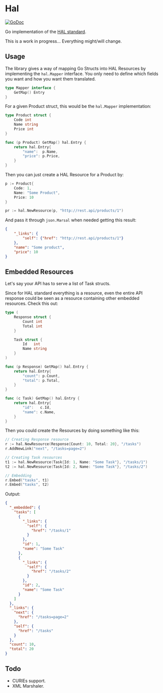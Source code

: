 Hal
===

[![GoDoc](https://godoc.org/github.com/nvellon/hal?status.svg)](https://godoc.org/github.com/nvellon/hal)

Go implementation of the [HAL standard](http://stateless.co/hal_specification.html).

This is a work in progress... Everything might/will change.

Usage
-----

The library gives a way of mapping Go Structs into HAL Resources by implementing the `hal.Mapper` interface. You only need to define which fields you want and how you want them translated.

```go
type Mapper interface {
	GetMap() Entry
}
```

For a given Product struct, this would be the `hal.Mapper` implementation:

```go
type Product struct {
	Code int
	Name string
	Price int
}

func (p Product) GetMap() hal.Entry {
	return hal.Entry{
		"name":  p.Name,
		"price": p.Price,
	}
}
```

Then you can just create a HAL Resource for a Product by:

```go
p := Product{
	Code: 1,
	Name: "Some Product",
	Price: 10
}

pr := hal.NewResource(p, "http://rest.api/products/1")
```

And pass it through `json.Marsal` when needed getting this result:

```json
{
	"_links": {
		"self": {"href": "http://rest.api/products/1"}
	},
	"name": "Some product",
	"price": 10
}
```

Embedded Resources
------------------

Let's say your API has to serve a list of Task structs.

Since for HAL standard everything is a resource, even the entire API response could be seen as a resource containing other embedded resources. Check this out:

```go
type (
	Response struct {
		Count int
		Total int
	}

	Task struct {
		Id   int
		Name string
	}
)

func (p Response) GetMap() hal.Entry {
	return hal.Entry{
		"count": p.Count,
		"total": p.Total,
	}
}

func (c Task) GetMap() hal.Entry {
	return hal.Entry{
		"id":   c.Id,
		"name": c.Name,
	}
}
```

Then you could create the Resources by doing something like this:

```go
// Creating Response resource
r := hal.NewResource(Response{Count: 10, Total: 20}, "/tasks")
r.AddNewLink("next", "/tasks=page=2")

// Creating Task resources
t1 := hal.NewResource(Task{Id: 1, Name: "Some Task"}, "/tasks/1")
t2 := hal.NewResource(Task{Id: 2, Name: "Some Task"}, "/tasks/2")

// Embedding
r.Embed("tasks", t1)
r.Embed("tasks", t2)
```

Output:

```json
{
  "_embedded": {
    "tasks": [
      {
        "_links": {
          "self": {
            "href": "/tasks/1"
          }
        },
        "id": 1,
        "name": "Some Task"
      },
      {
        "_links": {
          "self": {
            "href": "/tasks/2"
          }
        },
        "id": 2,
        "name": "Some Task"
      }
    ]
  },
  "_links": {
    "next": {
      "href": "/tasks=page=2"
    },
    "self": {
      "href": "/tasks"
    }
  },
  "count": 10,
  "total": 20
}
```

Todo
----

 * CURIEs support.
 * XML Marshaler.